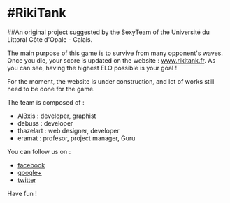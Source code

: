 #RikiTank
=========
##An original project suggested by the SexyTeam of the Université du Littoral Côte d'Opale - Calais.  

The main purpose of this game is to survive from many opponent's waves. Once you die, your score is updated on the website : www.rikitank.fr.
As you can see, having the highest ELO possible is your goal !

For the moment, the website is under construction, and lot of works still need to be done for the game.

The team is composed of :
* Al3xis : developer, graphist  
* debuss : developer  
* thazelart : web designer, developer  
* eramat : profesor, project manager, Guru

You can follow us on :  
* [facebook](https://www.facebook.com/pages/RikiTank/289289787857112)
* [google+](https://plus.google.com/u/0/114133777478336810693/posts)
* [twitter](https://twitter.com/Riki_Tank)

Have fun !

